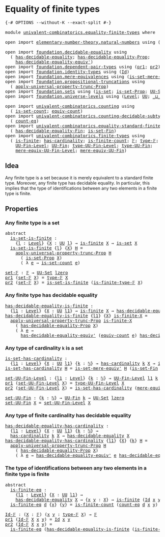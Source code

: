 # Equality of finite types

<pre class="Agda"><a id="37" class="Symbol">{-#</a> <a id="41" class="Keyword">OPTIONS</a> <a id="49" class="Pragma">--without-K</a> <a id="61" class="Pragma">--exact-split</a> <a id="75" class="Symbol">#-}</a>

<a id="80" class="Keyword">module</a> <a id="87" href="univalent-combinatorics.equality-finite-types.html" class="Module">univalent-combinatorics.equality-finite-types</a> <a id="133" class="Keyword">where</a>

<a id="140" class="Keyword">open</a> <a id="145" class="Keyword">import</a> <a id="152" href="elementary-number-theory.natural-numbers.html" class="Module">elementary-number-theory.natural-numbers</a> <a id="193" class="Keyword">using</a> <a id="199" class="Symbol">(</a><a id="200" href="elementary-number-theory.natural-numbers.html#1444" class="Datatype">ℕ</a><a id="201" class="Symbol">)</a>

<a id="204" class="Keyword">open</a> <a id="209" class="Keyword">import</a> <a id="216" href="foundation.decidable-equality.html" class="Module">foundation.decidable-equality</a> <a id="246" class="Keyword">using</a>
  <a id="254" class="Symbol">(</a> <a id="256" href="foundation.decidable-equality.html#1785" class="Function">has-decidable-equality</a><a id="278" class="Symbol">;</a> <a id="280" href="foundation.decidable-equality.html#7766" class="Function">has-decidable-equality-Prop</a><a id="307" class="Symbol">;</a>
    <a id="313" href="foundation.decidable-equality.html#4811" class="Function">has-decidable-equality-equiv&#39;</a><a id="342" class="Symbol">)</a>
<a id="344" class="Keyword">open</a> <a id="349" class="Keyword">import</a> <a id="356" href="foundation.dependent-pair-types.html" class="Module">foundation.dependent-pair-types</a> <a id="388" class="Keyword">using</a> <a id="394" class="Symbol">(</a><a id="395" href="foundation-core.dependent-pair-types.html#592" class="Field">pr1</a><a id="398" class="Symbol">;</a> <a id="400" href="foundation-core.dependent-pair-types.html#604" class="Field">pr2</a><a id="403" class="Symbol">)</a>
<a id="405" class="Keyword">open</a> <a id="410" class="Keyword">import</a> <a id="417" href="foundation.identity-types.html" class="Module">foundation.identity-types</a> <a id="443" class="Keyword">using</a> <a id="449" class="Symbol">(</a><a id="450" href="foundation-core.identity-types.html#641" class="Datatype">Id</a><a id="452" class="Symbol">)</a>
<a id="454" class="Keyword">open</a> <a id="459" class="Keyword">import</a> <a id="466" href="foundation.mere-equivalences.html" class="Module">foundation.mere-equivalences</a> <a id="495" class="Keyword">using</a> <a id="501" class="Symbol">(</a><a id="502" href="foundation.mere-equivalences.html#3465" class="Function">is-set-mere-equiv&#39;</a><a id="520" class="Symbol">)</a>
<a id="522" class="Keyword">open</a> <a id="527" class="Keyword">import</a> <a id="534" href="foundation.propositional-truncations.html" class="Module">foundation.propositional-truncations</a> <a id="571" class="Keyword">using</a>
  <a id="579" class="Symbol">(</a> <a id="581" href="foundation.propositional-truncations.html#5581" class="Function">apply-universal-property-trunc-Prop</a><a id="616" class="Symbol">)</a>
<a id="618" class="Keyword">open</a> <a id="623" class="Keyword">import</a> <a id="630" href="foundation.sets.html" class="Module">foundation.sets</a> <a id="646" class="Keyword">using</a> <a id="652" class="Symbol">(</a><a id="653" href="foundation-core.sets.html#1099" class="Function">is-set</a><a id="659" class="Symbol">;</a> <a id="661" href="foundation.sets.html#2150" class="Function">is-set-Prop</a><a id="672" class="Symbol">;</a> <a id="674" href="foundation-core.sets.html#1177" class="Function">UU-Set</a><a id="680" class="Symbol">)</a>
<a id="682" class="Keyword">open</a> <a id="687" class="Keyword">import</a> <a id="694" href="foundation.universe-levels.html" class="Module">foundation.universe-levels</a> <a id="721" class="Keyword">using</a> <a id="727" class="Symbol">(</a><a id="728" href="Agda.Primitive.html#597" class="Postulate">Level</a><a id="733" class="Symbol">;</a> <a id="735" href="foundation-core.universe-levels.html#222" class="Primitive">UU</a><a id="737" class="Symbol">;</a> <a id="739" href="Agda.Primitive.html#810" class="Primitive Operator">_⊔_</a><a id="742" class="Symbol">;</a> <a id="744" href="Agda.Primitive.html#764" class="Primitive">lzero</a><a id="749" class="Symbol">)</a>

<a id="752" class="Keyword">open</a> <a id="757" class="Keyword">import</a> <a id="764" href="univalent-combinatorics.counting.html" class="Module">univalent-combinatorics.counting</a> <a id="797" class="Keyword">using</a>
  <a id="805" class="Symbol">(</a> <a id="807" href="univalent-combinatorics.counting.html#2323" class="Function">is-set-count</a><a id="819" class="Symbol">;</a> <a id="821" href="univalent-combinatorics.counting.html#1943" class="Function">equiv-count</a><a id="832" class="Symbol">)</a>
<a id="834" class="Keyword">open</a> <a id="839" class="Keyword">import</a> <a id="846" href="univalent-combinatorics.counting-decidable-subtypes.html" class="Module">univalent-combinatorics.counting-decidable-subtypes</a> <a id="898" class="Keyword">using</a>
  <a id="906" class="Symbol">(</a> <a id="908" href="univalent-combinatorics.counting-decidable-subtypes.html#3453" class="Function">count-eq</a><a id="916" class="Symbol">)</a>
<a id="918" class="Keyword">open</a> <a id="923" class="Keyword">import</a> <a id="930" href="univalent-combinatorics.equality-standard-finite-types.html" class="Module">univalent-combinatorics.equality-standard-finite-types</a> <a id="985" class="Keyword">using</a>
  <a id="993" class="Symbol">(</a> <a id="995" href="univalent-combinatorics.equality-standard-finite-types.html#2783" class="Function">has-decidable-equality-Fin</a><a id="1021" class="Symbol">;</a> <a id="1023" href="univalent-combinatorics.equality-standard-finite-types.html#3523" class="Function">is-set-Fin</a><a id="1033" class="Symbol">)</a>
<a id="1035" class="Keyword">open</a> <a id="1040" class="Keyword">import</a> <a id="1047" href="univalent-combinatorics.finite-types.html" class="Module">univalent-combinatorics.finite-types</a> <a id="1084" class="Keyword">using</a>
  <a id="1092" class="Symbol">(</a> <a id="1094" href="univalent-combinatorics.finite-types.html#3651" class="Function">is-finite</a><a id="1103" class="Symbol">;</a> <a id="1105" href="univalent-combinatorics.finite-types.html#4379" class="Function">has-cardinality</a><a id="1120" class="Symbol">;</a> <a id="1122" href="univalent-combinatorics.finite-types.html#3890" class="Function">is-finite-count</a><a id="1137" class="Symbol">;</a> <a id="1139" href="univalent-combinatorics.finite-types.html#4042" class="Function">𝔽</a><a id="1140" class="Symbol">;</a> <a id="1142" href="univalent-combinatorics.finite-types.html#4090" class="Function">type-𝔽</a><a id="1148" class="Symbol">;</a> <a id="1150" href="univalent-combinatorics.finite-types.html#4141" class="Function">is-finite-type-𝔽</a><a id="1166" class="Symbol">;</a>
    <a id="1172" href="univalent-combinatorics.finite-types.html#4556" class="Function">UU-Fin-Level</a><a id="1184" class="Symbol">;</a> <a id="1186" href="univalent-combinatorics.finite-types.html#4997" class="Function">UU-Fin</a><a id="1192" class="Symbol">;</a> <a id="1194" href="univalent-combinatorics.finite-types.html#4651" class="Function">type-UU-Fin-Level</a><a id="1211" class="Symbol">;</a> <a id="1213" href="univalent-combinatorics.finite-types.html#5059" class="Function">type-UU-Fin</a><a id="1224" class="Symbol">;</a>
    <a id="1230" href="univalent-combinatorics.finite-types.html#4757" class="Function">mere-equiv-UU-Fin-Level</a><a id="1253" class="Symbol">;</a> <a id="1255" href="univalent-combinatorics.finite-types.html#5137" class="Function">mere-equiv-UU-Fin</a><a id="1272" class="Symbol">)</a>
</pre>
## Idea

Any finite type is a set because it is merely equivalent to a standard finite type. Moreover, any finite type has decidable equality. In particular, this implies that the type of identifications between any two elements in a finite type is finite.

## Properties

### Any finite type is a set

<pre class="Agda"><a id="1590" class="Keyword">abstract</a>
  <a id="is-set-is-finite"></a><a id="1601" href="univalent-combinatorics.equality-finite-types.html#1601" class="Function">is-set-is-finite</a> <a id="1618" class="Symbol">:</a>
    <a id="1624" class="Symbol">{</a><a id="1625" href="univalent-combinatorics.equality-finite-types.html#1625" class="Bound">l</a> <a id="1627" class="Symbol">:</a> <a id="1629" href="Agda.Primitive.html#597" class="Postulate">Level</a><a id="1634" class="Symbol">}</a> <a id="1636" class="Symbol">{</a><a id="1637" href="univalent-combinatorics.equality-finite-types.html#1637" class="Bound">X</a> <a id="1639" class="Symbol">:</a> <a id="1641" href="foundation-core.universe-levels.html#222" class="Primitive">UU</a> <a id="1644" href="univalent-combinatorics.equality-finite-types.html#1625" class="Bound">l</a><a id="1645" class="Symbol">}</a> <a id="1647" class="Symbol">→</a> <a id="1649" href="univalent-combinatorics.finite-types.html#3651" class="Function">is-finite</a> <a id="1659" href="univalent-combinatorics.equality-finite-types.html#1637" class="Bound">X</a> <a id="1661" class="Symbol">→</a> <a id="1663" href="foundation-core.sets.html#1099" class="Function">is-set</a> <a id="1670" href="univalent-combinatorics.equality-finite-types.html#1637" class="Bound">X</a>
  <a id="1674" href="univalent-combinatorics.equality-finite-types.html#1601" class="Function">is-set-is-finite</a> <a id="1691" class="Symbol">{</a><a id="1692" href="univalent-combinatorics.equality-finite-types.html#1692" class="Bound">l</a><a id="1693" class="Symbol">}</a> <a id="1695" class="Symbol">{</a><a id="1696" href="univalent-combinatorics.equality-finite-types.html#1696" class="Bound">X</a><a id="1697" class="Symbol">}</a> <a id="1699" href="univalent-combinatorics.equality-finite-types.html#1699" class="Bound">H</a> <a id="1701" class="Symbol">=</a>
    <a id="1707" href="foundation.propositional-truncations.html#5581" class="Function">apply-universal-property-trunc-Prop</a> <a id="1743" href="univalent-combinatorics.equality-finite-types.html#1699" class="Bound">H</a>
      <a id="1751" class="Symbol">(</a> <a id="1753" href="foundation.sets.html#2150" class="Function">is-set-Prop</a> <a id="1765" href="univalent-combinatorics.equality-finite-types.html#1696" class="Bound">X</a><a id="1766" class="Symbol">)</a>
      <a id="1774" class="Symbol">(</a> <a id="1776" class="Symbol">λ</a> <a id="1778" href="univalent-combinatorics.equality-finite-types.html#1778" class="Bound">e</a> <a id="1780" class="Symbol">→</a> <a id="1782" href="univalent-combinatorics.counting.html#2323" class="Function">is-set-count</a> <a id="1795" href="univalent-combinatorics.equality-finite-types.html#1778" class="Bound">e</a><a id="1796" class="Symbol">)</a>

<a id="set-𝔽"></a><a id="1799" href="univalent-combinatorics.equality-finite-types.html#1799" class="Function">set-𝔽</a> <a id="1805" class="Symbol">:</a> <a id="1807" href="univalent-combinatorics.finite-types.html#4042" class="Function">𝔽</a> <a id="1809" class="Symbol">→</a> <a id="1811" href="foundation-core.sets.html#1177" class="Function">UU-Set</a> <a id="1818" href="Agda.Primitive.html#764" class="Primitive">lzero</a>
<a id="1824" href="foundation-core.dependent-pair-types.html#592" class="Field">pr1</a> <a id="1828" class="Symbol">(</a><a id="1829" href="univalent-combinatorics.equality-finite-types.html#1799" class="Function">set-𝔽</a> <a id="1835" href="univalent-combinatorics.equality-finite-types.html#1835" class="Bound">X</a><a id="1836" class="Symbol">)</a> <a id="1838" class="Symbol">=</a> <a id="1840" href="univalent-combinatorics.finite-types.html#4090" class="Function">type-𝔽</a> <a id="1847" href="univalent-combinatorics.equality-finite-types.html#1835" class="Bound">X</a>
<a id="1849" href="foundation-core.dependent-pair-types.html#604" class="Field">pr2</a> <a id="1853" class="Symbol">(</a><a id="1854" href="univalent-combinatorics.equality-finite-types.html#1799" class="Function">set-𝔽</a> <a id="1860" href="univalent-combinatorics.equality-finite-types.html#1860" class="Bound">X</a><a id="1861" class="Symbol">)</a> <a id="1863" class="Symbol">=</a> <a id="1865" href="univalent-combinatorics.equality-finite-types.html#1601" class="Function">is-set-is-finite</a> <a id="1882" class="Symbol">(</a><a id="1883" href="univalent-combinatorics.finite-types.html#4141" class="Function">is-finite-type-𝔽</a> <a id="1900" href="univalent-combinatorics.equality-finite-types.html#1860" class="Bound">X</a><a id="1901" class="Symbol">)</a>
</pre>
### Any finite type has decidable equality

<pre class="Agda"><a id="has-decidable-equality-is-finite"></a><a id="1960" href="univalent-combinatorics.equality-finite-types.html#1960" class="Function">has-decidable-equality-is-finite</a> <a id="1993" class="Symbol">:</a>
  <a id="1997" class="Symbol">{</a><a id="1998" href="univalent-combinatorics.equality-finite-types.html#1998" class="Bound">l1</a> <a id="2001" class="Symbol">:</a> <a id="2003" href="Agda.Primitive.html#597" class="Postulate">Level</a><a id="2008" class="Symbol">}</a> <a id="2010" class="Symbol">{</a><a id="2011" href="univalent-combinatorics.equality-finite-types.html#2011" class="Bound">X</a> <a id="2013" class="Symbol">:</a> <a id="2015" href="foundation-core.universe-levels.html#222" class="Primitive">UU</a> <a id="2018" href="univalent-combinatorics.equality-finite-types.html#1998" class="Bound">l1</a><a id="2020" class="Symbol">}</a> <a id="2022" class="Symbol">→</a> <a id="2024" href="univalent-combinatorics.finite-types.html#3651" class="Function">is-finite</a> <a id="2034" href="univalent-combinatorics.equality-finite-types.html#2011" class="Bound">X</a> <a id="2036" class="Symbol">→</a> <a id="2038" href="foundation.decidable-equality.html#1785" class="Function">has-decidable-equality</a> <a id="2061" href="univalent-combinatorics.equality-finite-types.html#2011" class="Bound">X</a>
<a id="2063" href="univalent-combinatorics.equality-finite-types.html#1960" class="Function">has-decidable-equality-is-finite</a> <a id="2096" class="Symbol">{</a><a id="2097" href="univalent-combinatorics.equality-finite-types.html#2097" class="Bound">l1</a><a id="2099" class="Symbol">}</a> <a id="2101" class="Symbol">{</a><a id="2102" href="univalent-combinatorics.equality-finite-types.html#2102" class="Bound">X</a><a id="2103" class="Symbol">}</a> <a id="2105" href="univalent-combinatorics.equality-finite-types.html#2105" class="Bound">is-finite-X</a> <a id="2117" class="Symbol">=</a>
  <a id="2121" href="foundation.propositional-truncations.html#5581" class="Function">apply-universal-property-trunc-Prop</a> <a id="2157" href="univalent-combinatorics.equality-finite-types.html#2105" class="Bound">is-finite-X</a>
    <a id="2173" class="Symbol">(</a> <a id="2175" href="foundation.decidable-equality.html#7766" class="Function">has-decidable-equality-Prop</a> <a id="2203" href="univalent-combinatorics.equality-finite-types.html#2102" class="Bound">X</a><a id="2204" class="Symbol">)</a>
    <a id="2210" class="Symbol">(</a> <a id="2212" class="Symbol">λ</a> <a id="2214" href="univalent-combinatorics.equality-finite-types.html#2214" class="Bound">e</a> <a id="2216" class="Symbol">→</a>
      <a id="2224" href="foundation.decidable-equality.html#4811" class="Function">has-decidable-equality-equiv&#39;</a> <a id="2254" class="Symbol">(</a><a id="2255" href="univalent-combinatorics.counting.html#1943" class="Function">equiv-count</a> <a id="2267" href="univalent-combinatorics.equality-finite-types.html#2214" class="Bound">e</a><a id="2268" class="Symbol">)</a> <a id="2270" href="univalent-combinatorics.equality-standard-finite-types.html#2783" class="Function">has-decidable-equality-Fin</a><a id="2296" class="Symbol">)</a>
</pre>
### Any type of cardinality `k` is a set

<pre class="Agda"><a id="is-set-has-cardinality"></a><a id="2353" href="univalent-combinatorics.equality-finite-types.html#2353" class="Function">is-set-has-cardinality</a> <a id="2376" class="Symbol">:</a>
  <a id="2380" class="Symbol">{</a><a id="2381" href="univalent-combinatorics.equality-finite-types.html#2381" class="Bound">l1</a> <a id="2384" class="Symbol">:</a> <a id="2386" href="Agda.Primitive.html#597" class="Postulate">Level</a><a id="2391" class="Symbol">}</a> <a id="2393" class="Symbol">{</a><a id="2394" href="univalent-combinatorics.equality-finite-types.html#2394" class="Bound">X</a> <a id="2396" class="Symbol">:</a> <a id="2398" href="foundation-core.universe-levels.html#222" class="Primitive">UU</a> <a id="2401" href="univalent-combinatorics.equality-finite-types.html#2381" class="Bound">l1</a><a id="2403" class="Symbol">}</a> <a id="2405" class="Symbol">{</a><a id="2406" href="univalent-combinatorics.equality-finite-types.html#2406" class="Bound">k</a> <a id="2408" class="Symbol">:</a> <a id="2410" href="elementary-number-theory.natural-numbers.html#1444" class="Datatype">ℕ</a><a id="2411" class="Symbol">}</a> <a id="2413" class="Symbol">→</a> <a id="2415" href="univalent-combinatorics.finite-types.html#4379" class="Function">has-cardinality</a> <a id="2431" href="univalent-combinatorics.equality-finite-types.html#2406" class="Bound">k</a> <a id="2433" href="univalent-combinatorics.equality-finite-types.html#2394" class="Bound">X</a> <a id="2435" class="Symbol">→</a> <a id="2437" href="foundation-core.sets.html#1099" class="Function">is-set</a> <a id="2444" href="univalent-combinatorics.equality-finite-types.html#2394" class="Bound">X</a>
<a id="2446" href="univalent-combinatorics.equality-finite-types.html#2353" class="Function">is-set-has-cardinality</a> <a id="2469" href="univalent-combinatorics.equality-finite-types.html#2469" class="Bound">H</a> <a id="2471" class="Symbol">=</a> <a id="2473" href="foundation.mere-equivalences.html#3465" class="Function">is-set-mere-equiv&#39;</a> <a id="2492" href="univalent-combinatorics.equality-finite-types.html#2469" class="Bound">H</a> <a id="2494" class="Symbol">(</a><a id="2495" href="univalent-combinatorics.equality-standard-finite-types.html#3523" class="Function">is-set-Fin</a> <a id="2506" class="Symbol">_)</a>

<a id="set-UU-Fin-Level"></a><a id="2510" href="univalent-combinatorics.equality-finite-types.html#2510" class="Function">set-UU-Fin-Level</a> <a id="2527" class="Symbol">:</a> <a id="2529" class="Symbol">{</a><a id="2530" href="univalent-combinatorics.equality-finite-types.html#2530" class="Bound">l1</a> <a id="2533" class="Symbol">:</a> <a id="2535" href="Agda.Primitive.html#597" class="Postulate">Level</a><a id="2540" class="Symbol">}</a> <a id="2542" class="Symbol">{</a><a id="2543" href="univalent-combinatorics.equality-finite-types.html#2543" class="Bound">k</a> <a id="2545" class="Symbol">:</a> <a id="2547" href="elementary-number-theory.natural-numbers.html#1444" class="Datatype">ℕ</a><a id="2548" class="Symbol">}</a> <a id="2550" class="Symbol">→</a> <a id="2552" href="univalent-combinatorics.finite-types.html#4556" class="Function">UU-Fin-Level</a> <a id="2565" href="univalent-combinatorics.equality-finite-types.html#2530" class="Bound">l1</a> <a id="2568" href="univalent-combinatorics.equality-finite-types.html#2543" class="Bound">k</a> <a id="2570" class="Symbol">→</a> <a id="2572" href="foundation-core.sets.html#1177" class="Function">UU-Set</a> <a id="2579" href="univalent-combinatorics.equality-finite-types.html#2530" class="Bound">l1</a>
<a id="2582" href="foundation-core.dependent-pair-types.html#592" class="Field">pr1</a> <a id="2586" class="Symbol">(</a><a id="2587" href="univalent-combinatorics.equality-finite-types.html#2510" class="Function">set-UU-Fin-Level</a> <a id="2604" href="univalent-combinatorics.equality-finite-types.html#2604" class="Bound">X</a><a id="2605" class="Symbol">)</a> <a id="2607" class="Symbol">=</a> <a id="2609" href="univalent-combinatorics.finite-types.html#4651" class="Function">type-UU-Fin-Level</a> <a id="2627" href="univalent-combinatorics.equality-finite-types.html#2604" class="Bound">X</a>
<a id="2629" href="foundation-core.dependent-pair-types.html#604" class="Field">pr2</a> <a id="2633" class="Symbol">(</a><a id="2634" href="univalent-combinatorics.equality-finite-types.html#2510" class="Function">set-UU-Fin-Level</a> <a id="2651" href="univalent-combinatorics.equality-finite-types.html#2651" class="Bound">X</a><a id="2652" class="Symbol">)</a> <a id="2654" class="Symbol">=</a> <a id="2656" href="univalent-combinatorics.equality-finite-types.html#2353" class="Function">is-set-has-cardinality</a> <a id="2679" class="Symbol">(</a><a id="2680" href="univalent-combinatorics.finite-types.html#4757" class="Function">mere-equiv-UU-Fin-Level</a> <a id="2704" href="univalent-combinatorics.equality-finite-types.html#2651" class="Bound">X</a><a id="2705" class="Symbol">)</a>

<a id="set-UU-Fin"></a><a id="2708" href="univalent-combinatorics.equality-finite-types.html#2708" class="Function">set-UU-Fin</a> <a id="2719" class="Symbol">:</a> <a id="2721" class="Symbol">{</a><a id="2722" href="univalent-combinatorics.equality-finite-types.html#2722" class="Bound">k</a> <a id="2724" class="Symbol">:</a> <a id="2726" href="elementary-number-theory.natural-numbers.html#1444" class="Datatype">ℕ</a><a id="2727" class="Symbol">}</a> <a id="2729" class="Symbol">→</a> <a id="2731" href="univalent-combinatorics.finite-types.html#4997" class="Function">UU-Fin</a> <a id="2738" href="univalent-combinatorics.equality-finite-types.html#2722" class="Bound">k</a> <a id="2740" class="Symbol">→</a> <a id="2742" href="foundation-core.sets.html#1177" class="Function">UU-Set</a> <a id="2749" href="Agda.Primitive.html#764" class="Primitive">lzero</a>
<a id="2755" href="univalent-combinatorics.equality-finite-types.html#2708" class="Function">set-UU-Fin</a> <a id="2766" href="univalent-combinatorics.equality-finite-types.html#2766" class="Bound">X</a> <a id="2768" class="Symbol">=</a> <a id="2770" href="univalent-combinatorics.equality-finite-types.html#2510" class="Function">set-UU-Fin-Level</a> <a id="2787" href="univalent-combinatorics.equality-finite-types.html#2766" class="Bound">X</a>
</pre>
### Any type of finite cardinality has decidable equality

<pre class="Agda"><a id="has-decidable-equality-has-cardinality"></a><a id="2861" href="univalent-combinatorics.equality-finite-types.html#2861" class="Function">has-decidable-equality-has-cardinality</a> <a id="2900" class="Symbol">:</a>
  <a id="2904" class="Symbol">{</a><a id="2905" href="univalent-combinatorics.equality-finite-types.html#2905" class="Bound">l1</a> <a id="2908" class="Symbol">:</a> <a id="2910" href="Agda.Primitive.html#597" class="Postulate">Level</a><a id="2915" class="Symbol">}</a> <a id="2917" class="Symbol">{</a><a id="2918" href="univalent-combinatorics.equality-finite-types.html#2918" class="Bound">X</a> <a id="2920" class="Symbol">:</a> <a id="2922" href="foundation-core.universe-levels.html#222" class="Primitive">UU</a> <a id="2925" href="univalent-combinatorics.equality-finite-types.html#2905" class="Bound">l1</a><a id="2927" class="Symbol">}</a> <a id="2929" class="Symbol">{</a><a id="2930" href="univalent-combinatorics.equality-finite-types.html#2930" class="Bound">k</a> <a id="2932" class="Symbol">:</a> <a id="2934" href="elementary-number-theory.natural-numbers.html#1444" class="Datatype">ℕ</a><a id="2935" class="Symbol">}</a> <a id="2937" class="Symbol">→</a>
  <a id="2941" href="univalent-combinatorics.finite-types.html#4379" class="Function">has-cardinality</a> <a id="2957" href="univalent-combinatorics.equality-finite-types.html#2930" class="Bound">k</a> <a id="2959" href="univalent-combinatorics.equality-finite-types.html#2918" class="Bound">X</a> <a id="2961" class="Symbol">→</a> <a id="2963" href="foundation.decidable-equality.html#1785" class="Function">has-decidable-equality</a> <a id="2986" href="univalent-combinatorics.equality-finite-types.html#2918" class="Bound">X</a>
<a id="2988" href="univalent-combinatorics.equality-finite-types.html#2861" class="Function">has-decidable-equality-has-cardinality</a> <a id="3027" class="Symbol">{</a><a id="3028" href="univalent-combinatorics.equality-finite-types.html#3028" class="Bound">l1</a><a id="3030" class="Symbol">}</a> <a id="3032" class="Symbol">{</a><a id="3033" href="univalent-combinatorics.equality-finite-types.html#3033" class="Bound">X</a><a id="3034" class="Symbol">}</a> <a id="3036" class="Symbol">{</a><a id="3037" href="univalent-combinatorics.equality-finite-types.html#3037" class="Bound">k</a><a id="3038" class="Symbol">}</a> <a id="3040" href="univalent-combinatorics.equality-finite-types.html#3040" class="Bound">H</a> <a id="3042" class="Symbol">=</a>
  <a id="3046" href="foundation.propositional-truncations.html#5581" class="Function">apply-universal-property-trunc-Prop</a> <a id="3082" href="univalent-combinatorics.equality-finite-types.html#3040" class="Bound">H</a>
    <a id="3088" class="Symbol">(</a> <a id="3090" href="foundation.decidable-equality.html#7766" class="Function">has-decidable-equality-Prop</a> <a id="3118" href="univalent-combinatorics.equality-finite-types.html#3033" class="Bound">X</a><a id="3119" class="Symbol">)</a>
    <a id="3125" class="Symbol">(</a> <a id="3127" class="Symbol">λ</a> <a id="3129" href="univalent-combinatorics.equality-finite-types.html#3129" class="Bound">e</a> <a id="3131" class="Symbol">→</a> <a id="3133" href="foundation.decidable-equality.html#4811" class="Function">has-decidable-equality-equiv&#39;</a> <a id="3163" href="univalent-combinatorics.equality-finite-types.html#3129" class="Bound">e</a> <a id="3165" href="univalent-combinatorics.equality-standard-finite-types.html#2783" class="Function">has-decidable-equality-Fin</a><a id="3191" class="Symbol">)</a>
</pre>
### The type of identifications between any two elements in a finite type is finite

<pre class="Agda"><a id="3291" class="Keyword">abstract</a>
  <a id="is-finite-eq"></a><a id="3302" href="univalent-combinatorics.equality-finite-types.html#3302" class="Function">is-finite-eq</a> <a id="3315" class="Symbol">:</a>
    <a id="3321" class="Symbol">{</a><a id="3322" href="univalent-combinatorics.equality-finite-types.html#3322" class="Bound">l1</a> <a id="3325" class="Symbol">:</a> <a id="3327" href="Agda.Primitive.html#597" class="Postulate">Level</a><a id="3332" class="Symbol">}</a> <a id="3334" class="Symbol">{</a><a id="3335" href="univalent-combinatorics.equality-finite-types.html#3335" class="Bound">X</a> <a id="3337" class="Symbol">:</a> <a id="3339" href="foundation-core.universe-levels.html#222" class="Primitive">UU</a> <a id="3342" href="univalent-combinatorics.equality-finite-types.html#3322" class="Bound">l1</a><a id="3344" class="Symbol">}</a> <a id="3346" class="Symbol">→</a>
    <a id="3352" href="foundation.decidable-equality.html#1785" class="Function">has-decidable-equality</a> <a id="3375" href="univalent-combinatorics.equality-finite-types.html#3335" class="Bound">X</a> <a id="3377" class="Symbol">→</a> <a id="3379" class="Symbol">{</a><a id="3380" href="univalent-combinatorics.equality-finite-types.html#3380" class="Bound">x</a> <a id="3382" href="univalent-combinatorics.equality-finite-types.html#3382" class="Bound">y</a> <a id="3384" class="Symbol">:</a> <a id="3386" href="univalent-combinatorics.equality-finite-types.html#3335" class="Bound">X</a><a id="3387" class="Symbol">}</a> <a id="3389" class="Symbol">→</a> <a id="3391" href="univalent-combinatorics.finite-types.html#3651" class="Function">is-finite</a> <a id="3401" class="Symbol">(</a><a id="3402" href="foundation-core.identity-types.html#641" class="Datatype">Id</a> <a id="3405" href="univalent-combinatorics.equality-finite-types.html#3380" class="Bound">x</a> <a id="3407" href="univalent-combinatorics.equality-finite-types.html#3382" class="Bound">y</a><a id="3408" class="Symbol">)</a>
  <a id="3412" href="univalent-combinatorics.equality-finite-types.html#3302" class="Function">is-finite-eq</a> <a id="3425" href="univalent-combinatorics.equality-finite-types.html#3425" class="Bound">d</a> <a id="3427" class="Symbol">{</a><a id="3428" href="univalent-combinatorics.equality-finite-types.html#3428" class="Bound">x</a><a id="3429" class="Symbol">}</a> <a id="3431" class="Symbol">{</a><a id="3432" href="univalent-combinatorics.equality-finite-types.html#3432" class="Bound">y</a><a id="3433" class="Symbol">}</a> <a id="3435" class="Symbol">=</a> <a id="3437" href="univalent-combinatorics.finite-types.html#3890" class="Function">is-finite-count</a> <a id="3453" class="Symbol">(</a><a id="3454" href="univalent-combinatorics.counting-decidable-subtypes.html#3453" class="Function">count-eq</a> <a id="3463" href="univalent-combinatorics.equality-finite-types.html#3425" class="Bound">d</a> <a id="3465" href="univalent-combinatorics.equality-finite-types.html#3428" class="Bound">x</a> <a id="3467" href="univalent-combinatorics.equality-finite-types.html#3432" class="Bound">y</a><a id="3468" class="Symbol">)</a>

<a id="Id-𝔽"></a><a id="3471" href="univalent-combinatorics.equality-finite-types.html#3471" class="Function">Id-𝔽</a> <a id="3476" class="Symbol">:</a> <a id="3478" class="Symbol">(</a><a id="3479" href="univalent-combinatorics.equality-finite-types.html#3479" class="Bound">X</a> <a id="3481" class="Symbol">:</a> <a id="3483" href="univalent-combinatorics.finite-types.html#4042" class="Function">𝔽</a><a id="3484" class="Symbol">)</a> <a id="3486" class="Symbol">(</a><a id="3487" href="univalent-combinatorics.equality-finite-types.html#3487" class="Bound">x</a> <a id="3489" href="univalent-combinatorics.equality-finite-types.html#3489" class="Bound">y</a> <a id="3491" class="Symbol">:</a> <a id="3493" href="univalent-combinatorics.finite-types.html#4090" class="Function">type-𝔽</a> <a id="3500" href="univalent-combinatorics.equality-finite-types.html#3479" class="Bound">X</a><a id="3501" class="Symbol">)</a> <a id="3503" class="Symbol">→</a> <a id="3505" href="univalent-combinatorics.finite-types.html#4042" class="Function">𝔽</a>
<a id="3507" href="foundation-core.dependent-pair-types.html#592" class="Field">pr1</a> <a id="3511" class="Symbol">(</a><a id="3512" href="univalent-combinatorics.equality-finite-types.html#3471" class="Function">Id-𝔽</a> <a id="3517" href="univalent-combinatorics.equality-finite-types.html#3517" class="Bound">X</a> <a id="3519" href="univalent-combinatorics.equality-finite-types.html#3519" class="Bound">x</a> <a id="3521" href="univalent-combinatorics.equality-finite-types.html#3521" class="Bound">y</a><a id="3522" class="Symbol">)</a> <a id="3524" class="Symbol">=</a> <a id="3526" href="foundation-core.identity-types.html#641" class="Datatype">Id</a> <a id="3529" href="univalent-combinatorics.equality-finite-types.html#3519" class="Bound">x</a> <a id="3531" href="univalent-combinatorics.equality-finite-types.html#3521" class="Bound">y</a>
<a id="3533" href="foundation-core.dependent-pair-types.html#604" class="Field">pr2</a> <a id="3537" class="Symbol">(</a><a id="3538" href="univalent-combinatorics.equality-finite-types.html#3471" class="Function">Id-𝔽</a> <a id="3543" href="univalent-combinatorics.equality-finite-types.html#3543" class="Bound">X</a> <a id="3545" href="univalent-combinatorics.equality-finite-types.html#3545" class="Bound">x</a> <a id="3547" href="univalent-combinatorics.equality-finite-types.html#3547" class="Bound">y</a><a id="3548" class="Symbol">)</a> <a id="3550" class="Symbol">=</a>
  <a id="3554" href="univalent-combinatorics.equality-finite-types.html#3302" class="Function">is-finite-eq</a> <a id="3567" class="Symbol">(</a><a id="3568" href="univalent-combinatorics.equality-finite-types.html#1960" class="Function">has-decidable-equality-is-finite</a> <a id="3601" class="Symbol">(</a><a id="3602" href="univalent-combinatorics.finite-types.html#4141" class="Function">is-finite-type-𝔽</a> <a id="3619" href="univalent-combinatorics.equality-finite-types.html#3543" class="Bound">X</a><a id="3620" class="Symbol">))</a>
</pre>